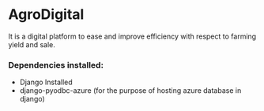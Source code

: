 # AgroDigital
It is a digital platform to ease and improve efficiency with respect to farming yield and sale.

### Dependencies installed:
- Django Installed
- django-pyodbc-azure (for the purpose of hosting azure database in django)
